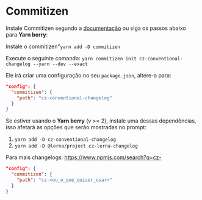 # Commitizen

Instale Commitizen segundo a [documentação](https://github.com/commitizen/cz-cli) ou siga os passos abaixo para **Yarn berry**:

Instale o commitizen"`yarn add -D commitizen`

Execute o seguinte comando: `yarn commitizen init cz-conventional-changelog --yarn --dev --exact`

Ele irá criar uma configuração no seu `package.json`, altere-a para:

````json
"config": {
  "commitizen": {
    "path": "cz-conventional-changelog"
  }
}
````

Se estiver usando o **Yarn berry** (v >= 2), instale uma dessas dependências, isso afetará as opções que serão mostradas no prompt:

1. `yarn add -D cz-conventional-changelog`
2. `yarn add -D @lerna/project cz-lerna-changelog`

Para mais changelogs: <https://www.npmjs.com/search?q=cz->

````json
"config": {
  "commitizen": {
    "path": "cz-<ou_o_que_quiser_usar>"
  }
}
````
